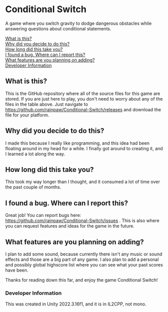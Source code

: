 # Conditional Switch

A game where you switch gravity to dodge dangerous obstacles while answering questions about conditional statements.

[What is this?](https://github.com/rainpaw/Conditional-Switch?tab=readme-ov-file#what-is-this)<br>
[Why did you decide to do this?](https://github.com/rainpaw/Conditional-Switch?tab=readme-ov-file#why-did-you-decide-to-do-this)<br>
[How long did this take you?](https://github.com/rainpaw/Conditional-Switch?tab=readme-ov-file#how-long-did-this-take-you)<br>
[I found a bug. Where can I report this?](https://github.com/rainpaw/Conditional-Switch?tab=readme-ov-file#i-found-a-bug-where-can-i-report-this)<br>
[What features are you planning on adding?](https://github.com/rainpaw/Conditional-Switch?tab=readme-ov-file#what-features-are-you-planning-on-adding)<br>
[Developer Information](https://github.com/rainpaw/Conditional-Switch?tab=readme-ov-file#developer-information)<br>

## What is this?

This is the GitHub repository where all of the source files for this game are stored. If you are just here to play, you don't need to worry about any of the files in the table above. Just navigate to https://github.com/rainpaw/Conditional-Switch/releases and download the file for your platform.

## Why did you decide to do this?

I made this because I really like programming, and this idea had been floating around in my head for a while. I finally got around to creating it, and I learned a lot along the way.

## How long did this take you?

This took my way longer than I thought, and it consumed a lot of time over the past couple of months.

##  I found a bug. Where can I report this?

Great job! You can report bugs here: https://github.com/rainpaw/Conditional-Switch/issues . This is also where you can request features and ideas for the game in the future.

## What features are you planning on adding?

I plan to add some sound, because currently there isn't any music or sound effects and those are a big part of any game. I also plan to add a personal and possibly global highscore list where you can see what your past scores have been.

Thanks for reading down this far, and enjoy the game Conditional Switch!

### Developer Information

This was created in Unity 2022.3.16f1, and it is in IL2CPP, not mono.
